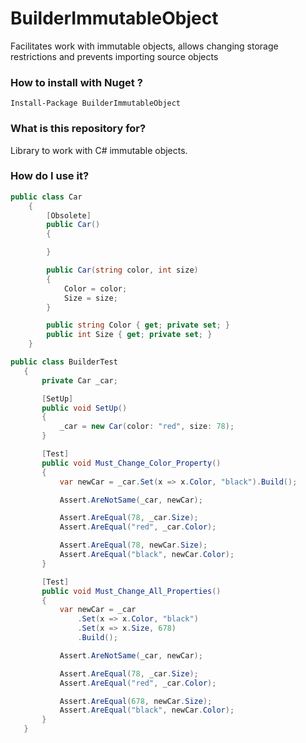 # BuilderImmutableObject #

Facilitates work with immutable objects, allows changing storage restrictions and prevents importing source objects

### How to install with Nuget ?
```
Install-Package BuilderImmutableObject
```

### What is this repository for? ###
Library to work with C# immutable objects.

### How do I use it? ###

```.cs
public class Car
    {
        [Obsolete]
        public Car()
        {

        }

        public Car(string color, int size)
        {
            Color = color;
            Size = size;
        }

        public string Color { get; private set; }
        public int Size { get; private set; }
    }
 ```
 
 ```.cs
 public class BuilderTest
    {
        private Car _car;

        [SetUp]
        public void SetUp()
        {
            _car = new Car(color: "red", size: 78);
        }

        [Test]
        public void Must_Change_Color_Property()
        {
            var newCar = _car.Set(x => x.Color, "black").Build();

            Assert.AreNotSame(_car, newCar);

            Assert.AreEqual(78, _car.Size);
            Assert.AreEqual("red", _car.Color);

            Assert.AreEqual(78, newCar.Size);
            Assert.AreEqual("black", newCar.Color);
        }

        [Test]
        public void Must_Change_All_Properties()
        {
            var newCar = _car
                .Set(x => x.Color, "black")
                .Set(x => x.Size, 678)
                .Build();

            Assert.AreNotSame(_car, newCar);

            Assert.AreEqual(78, _car.Size);
            Assert.AreEqual("red", _car.Color);

            Assert.AreEqual(678, newCar.Size);
            Assert.AreEqual("black", newCar.Color);
        }
    }
    
